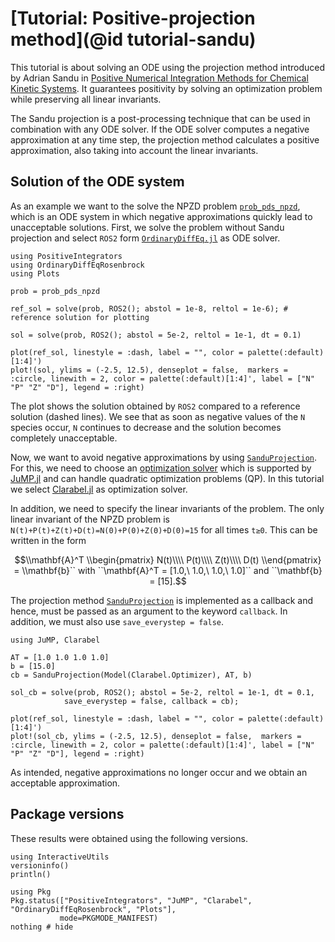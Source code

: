 # [Tutorial: Positive-projection method](@id tutorial-sandu)

This tutorial is about solving an ODE using the projection method introduced by Adrian Sandu in [Positive Numerical Integration Methods for Chemical Kinetic Systems](https://doi.org/10.1006%2Fjcph.2001.6750). It guarantees positivity by solving an optimization problem while preserving all linear invariants.

The Sandu projection is a post-processing technique that can be used in combination with any ODE solver.
If the ODE solver computes a negative approximation at any time step, the projection method calculates a positive approximation, also taking into account the linear invariants.

## Solution of the ODE system

As an example we want to the solve the NPZD problem [`prob_pds_npzd`](@ref), which is an ODE system in which negative approximations quickly lead to unacceptable solutions. First, we solve the problem without Sandu projection and select `ROS2` form [`OrdinaryDiffEq.jl`](https://docs.sciml.ai/OrdinaryDiffEq/stable/) as ODE solver.

```@example Sandu_NPZD
using PositiveIntegrators
using OrdinaryDiffEqRosenbrock
using Plots

prob = prob_pds_npzd

ref_sol = solve(prob, ROS2(); abstol = 1e-8, reltol = 1e-6); # reference solution for plotting

sol = solve(prob, ROS2(); abstol = 5e-2, reltol = 1e-1, dt = 0.1) 

plot(ref_sol, linestyle = :dash, label = "", color = palette(:default)[1:4]')
plot!(sol, ylims = (-2.5, 12.5), denseplot = false,  markers = :circle, linewith = 2, color = palette(:default)[1:4]', label = ["N" "P" "Z" "D"], legend = :right)
```

The plot shows the solution obtained by `ROS2` compared to a reference solution (dashed lines).
We see that as soon as negative values of the ``N`` species occur, ``N`` continues to decrease and the solution becomes completely unacceptable.

Now, we want to avoid negative approximations by using [`SanduProjection`](@ref). For this, we need to choose an [optimization solver](https://jump.dev/JuMP.jl/stable/installation/#Supported-solvers) which is supported by [JuMP.jl](https://jump.dev/JuMP.jl/stable/) and can handle quadratic optimization problems (QP). In this tutorial we select [Clarabel.jl](https://clarabel.org/stable/) as optimization solver.

In addition, we need to specify the linear invariants of the problem. 
The only linear invariant of the NPZD problem is ``N(t)+P(t)+Z(t)+D(t)=N(0)+P(0)+Z(0)+D(0)=15`` for all times ``t≥0``.
This can be written in the form 
```math
\\mathbf{A}^T \\begin{pmatrix} N(t)\\\\ P(t)\\\\ Z(t)\\\\ D(t) \\end{pmatrix} = \\mathbf{b}`` with ``\mathbf{A}^T = [1.0,\  1.0,\  1.0,\  1.0]`` and ``\mathbf{b} = [15].
```

The projection method [`SanduProjection`](@ref) is implemented as a callback and hence, must be passed as an argument to the keyword `callback`. In addition, we must also use `save_everystep = false`.

```@example Sandu_NPZD
using JuMP, Clarabel

AT = [1.0 1.0 1.0 1.0]
b = [15.0]
cb = SanduProjection(Model(Clarabel.Optimizer), AT, b)

sol_cb = solve(prob, ROS2(); abstol = 5e-2, reltol = 1e-1, dt = 0.1,
            save_everystep = false, callback = cb);

plot(ref_sol, linestyle = :dash, label = "", color = palette(:default)[1:4]')
plot!(sol_cb, ylims = (-2.5, 12.5), denseplot = false,  markers = :circle, linewith = 2, color = palette(:default)[1:4]', label = ["N" "P" "Z" "D"], legend = :right)            
```

As intended, negative approximations no longer occur and we obtain an acceptable approximation.

## Package versions

These results were obtained using the following versions.
```@example NPZD
using InteractiveUtils
versioninfo()
println()

using Pkg
Pkg.status(["PositiveIntegrators", "JuMP", "Clarabel", "OrdinaryDiffEqRosenbrock", "Plots"],
           mode=PKGMODE_MANIFEST)
nothing # hide
```
